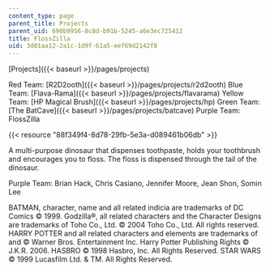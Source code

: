 ```yaml
---
content_type: page
parent_title: Projects
parent_uid: 690b9956-8c8d-b91b-5245-a6e3ec725412
title: FlossZilla
uid: 3d01aa12-2a1c-1d9f-61a5-eef69d2142f8
---
```


[Projects]({{< baseurl >}}/pages/projects)

Red Team: [R2D2ooth]({{< baseurl >}}/pages/projects/r2d2ooth) Blue Team: [Flava-Rama]({{< baseurl >}}/pages/projects/flavarama) Yellow Team: [HP Magical Brush]({{< baseurl >}}/pages/projects/hp) Green Team: [The BatCave]({{< baseurl >}}/pages/projects/batcave) Purple Team: FlossZilla

{{< resource "88f349f4-8d78-29fb-5e3a-d089461b06db" >}}

A multi-purpose dinosaur that dispenses toothpaste, holds your toothbrush and encourages you to floss. The floss is dispensed through the tail of the dinosaur.

Purple Team: Brian Hack, Chris Casiano, Jennifer Moore, Jean Shon, Somin Lee

BATMAN, character, name and all related indicia are trademarks of DC Comics © 1999. Godzilla®, all related characters and the Character Designs are trademarks of Toho Co., Ltd. © 2004 Toho Co., Ltd. All rights reserved. HARRY POTTER and all related characters and elements are trademarks of and © Warner Bros. Entertainment Inc. Harry Potter Publishing Rights © J.K.R. 2006. HASBRO © 1998 Hasbro, Inc. All Rights Reserved. STAR WARS © 1999 Lucasfilm Ltd. & TM. All Rights Reserved.